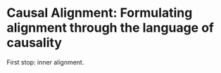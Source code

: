 # Causal Alignment: Formulating alignment through the language of causality

First stop: inner alignment.